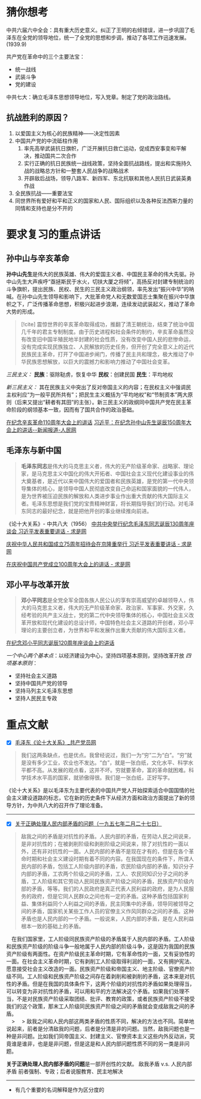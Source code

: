 # 猜你想考
中共六届六中全会：具有重大历史意义。纠正了王明的右倾错误，进一步巩固了毛泽东在全党的领导地位，统一了全党的思想和步调，推动了各项工作迅速发展。(1939.9)

共产党在革命中的三个主要法宝：
- 统一战线
- 武装斗争
- 党的建设

中共七大：确立毛泽东思想领导地位，写入党章。制定了党的政治路线。

## 抗战胜利的原因？
1. 以爱国主义为核心的民族精神——决定性因素
2. 中国共产党的中流砥柱作用
	1. 率先高举武装抗日旗帜，广泛开展抗日救亡运动，促成西安事变和平解决，推动国共二次合作
	2. 实行正确的抗日民族统一战线政策，坚持全面抗战路线，提出和实施持久战的战略总方针和一整套人民战争的战略战术
	3. 开辟敌后战场，领导八路军、新四军、东北抗联和其他人民抗日武装英勇作战
3. 全民族抗战——重要法宝
4. 同世界所有爱好和平和正义的国家和人民、国际组织以及各种反法西斯力量的同情和支持也是分不开的


# 要求复习的重点讲话
## 孙中山与辛亥革命
**孙中山先生**是伟大的民族英雄、伟大的爱国主义者、中国民主革命的伟大先驱。孙中山先生大声疾呼“亟拯斯民于水火，切扶大厦之将倾”，高扬反对封建专制统治的斗争旗帜，提出民族、民权、民生的三民主义政治纲领，率先发出“振兴中华”的呐喊。在孙中山先生领导和影响下，大批革命党人和无数爱国志士集聚在振兴中华旗帜之下，广泛传播革命思想，积极兴起进步浪潮，连续发动武装起义，推动了革命大势的形成。

> [!cite] 震惊世界的辛亥革命取得成功，推翻了清王朝统治，结束了统治中国几千年的君主专制制度。由于历史进程和社会条件的制约，辛亥革命虽然没有改变旧中国半殖民地半封建的社会性质，没有改变中国人民的悲惨命运，没有完成实现民族独立、人民解放的历史任务，但开创了完全意义上的近代民族民主革命，打开了中国进步闸门，传播了民主共和理念，极大推动了中华民族思想解放，以巨大的震撼力和影响力推动了中国社会变革。


*三民主义：*
**民族**：驱除鞑虏，恢复中华
**民权**：创建民国
**民生**：平均地权

*新三民主义：*
其在民族主义中突出了反对帝国主义的内容；在民权主义中强调民主权利应“为一般平民所共有”；把民生主义概括为“平均地权”和“节制资本”两大原则（后来又提出“耕者有其田”的主张）。新三民主义的政纲同中国共产党在民主革命阶段的纲领基本一致，因而有了国共合作的政治基础。



[在纪念辛亥革命110周年大会上的讲话](https://jhsjk.people.cn/article/32248619)
[习近平：在纪念孙中山先生诞辰150周年大会上的讲话--新闻报道-人民网](http://cpc.people.com.cn/n1/2016/1111/c64094-28854791.html)

## 毛泽东与新中国

> **毛泽东同志**是伟大的马克思主义者，伟大的无产阶级革命家、战略家、理论家，是马克思主义中国化的伟大开拓者、中国社会主义现代化建设事业的伟大奠基者，是近代以来中国伟大的爱国者和民族英雄，是党的第一代中央领导集体的核心，是领导中国人民彻底改变自己命运和国家面貌的一代伟人，是为世界被压迫民族的解放和人类进步事业作出重大贡献的伟大国际主义者。毛泽东思想是我们党的宝贵精神财富，将长期指导我们的行动。对毛泽东同志的最好纪念，就是把他开创的事业继续推向前进。

《论十大关系》-  中共八大（1956）
[中共中央举行纪念毛泽东同志诞辰130周年座谈会 习近平发表重要讲话 - 求是网](http://www.qstheory.cn/yaowen/2023-12/26/c_1130045901.htm)

[庆祝中华人民共和国成立75周年招待会在京隆重举行 习近平发表重要讲话 - 求是网](http://www.qstheory.cn/yaowen/2024-09/30/c_1130206946.htm)

[在庆祝中国共产党成立100周年大会上的讲话 - 求是网](http://www.qstheory.cn/dukan/qs/2021-07/15/c_1127656422.htm)

## 邓小平与改革开放
> **邓小平同志**是全党全军全国各族人民公认的享有崇高威望的卓越领导人，伟大的马克思主义者，伟大的无产阶级革命家、政治家、军事家、外交家，久经考验的共产主义战士，党的第二代中央领导集体的核心，中国社会主义改革开放和现代化建设的总设计师，中国特色社会主义道路的开创者，邓小平理论的主要创立者，为世界和平和发展作出重大贡献的伟大国际主义者。

[在纪念邓小平同志诞辰120周年座谈会上的讲话](https://jhsjk.people.cn/article/40304627)

*一个中心两个基本点*：以经济建设为中心，坚持四项基本原则，坚持改革开放
*四项基本原则*：
- 坚持社会主义道路
- 坚持中国共产党的领导
- 坚持马列主义毛泽东思想
- 坚持人民民主专政

# 重点文献

- [x] [毛泽东《论十大关系》_共产党员网](https://fuwu.12371.cn/2013/08/14/ARTI1376449049161135_all.shtml)


> 我们这两条缺点，也是优点。我曾经说过，我们一为“穷”二为“白”。“穷”就是没有多少工业，农业也不发达。“白”，就是一张白纸，文化水平、科学水平都不高。从发展的观点看，这并不坏。穷就要革命，富的革命就困难。科学技术水平高的国家，就骄傲得很。我们是一张白纸，正好写字。

《论十大关系》是以毛泽东为主要代表的中国共产党人开始探索适合中国国情的社会主义建设道路的标志，它在新的历史条件下从经济方面和政治方面提出了新的领导方针，为中共八大的召开作了理论准备。


---

- [x] [关于正确处理人民内部矛盾的问题（一九五七年二月二十七日）](https://www.marxists.org/chinese/maozedong/marxist.org-chinese-mao-19570227.htm)
>敌我之间的矛盾是对抗性的矛盾。人民内部的矛盾，在劳动人民之间说来，是非对抗性的；在被剥削阶级和剥削阶级之间说来，除了对抗性的一面以外，还有非对抗性的一面。人民内部的矛盾不是现在才有的，但是在各个革命时期和社会主义建设时期有着不同的内容。在我国现在的条件下，所谓人民内部的矛盾，包括工人阶级内部的矛盾，农民阶级内部的矛盾，知识分子内部的矛盾，工农两个阶级之间的矛盾，工人、农民同知识分子之间的矛盾，工人阶级和其它劳动人民同民族资产阶级之间的矛盾，民族资产阶级内部的矛盾，等等。我们的人民政府是真正代表人民利益的政府，是为人民服务的政府，但是它同人民群众之间也有一定的矛盾。这种矛盾包括国家利益、集体利益同个人利益之间的矛盾，民主同集中的矛盾，领导同被领导之间的矛盾，国家机关某些工作人员的官僚主义作风同群众之间的矛盾。这种矛盾也是人民内部的一个矛盾。一般说来，人民内部的矛盾，是在人民利益根本一致的基础上的矛盾。  
>
　在我们国家里，工人阶级同民族资产阶级的矛盾属于人民内部的矛盾。工人阶级和民族资产阶级的阶级斗争一般地属于人民内部的阶级斗争，这是因为我国的民族资产阶级有两面性。在资产阶级民主革命时期，它有革命性的一面，又有妥协性的一面。在社会主义革命时期，它有剥削工人阶级取得利润的一面，又有拥护宪法、愿意接受社会主义改造的一面。民族资产阶级和帝国主义、地主阶级、官僚资产阶级不同。工人阶级和民族资产阶级之间存在着剥削和被剥削的矛盾，这本来是对抗性的矛盾。但是在我国的具体条件下，这两个阶级的对抗性的矛盾如果处理得当，可以转变为非对抗性的矛盾，可以用和平的方法解决这个矛盾。如果我们处理不当，不是对民族资产阶级采取团结、批评、教育的政策，或者民族资产阶级不接受我们的这个政策，那末工人阶级同民族资产阶级之间的矛盾就会变成敌我之间的矛盾。  
　>
　> 敌我之间和人民内部这两类矛盾的性质不同，解决的方法也不同。简单地说起来，前者是分清敌我的问题，后者是分清是非的问题。当然，敌我问题也是一种是非问题。比如我们同帝国主义、封建主义、官僚资本主义这些内外反动派，究竟谁是谁非，也是是非问题，但是这是和人民内部问题性质不同的另一类是非问题。

**关于正确处理人民内部矛盾的问题**是一部开创性的文献。
敌我矛盾 v.s. 人民内部矛盾
前者强制、专政；后者说服教育、民主地解决


---
- 有几个重要的名词解释是作为区分度的
 